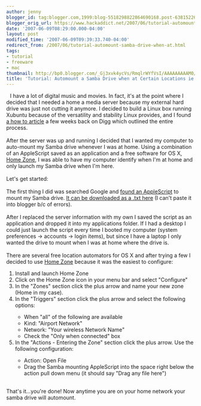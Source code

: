 ```yaml
---
author: jenny
blogger_id: tag:blogger.com,1999:blog-5518298822864690168.post-6381522651580082609
blogger_orig_url: https://www.hackaddict.net/2007/06/tutorial-automount-samba-drive-when-at.html
date: '2007-06-09T08:29:00.000-04:00'
layout: post
modified_time: '2007-06-09T09:39:33.740-04:00'
redirect_from: /2007/06/tutorial-automount-samba-drive-when-at.html
tags:
- tutorial
- freeware
- mac
thumbnail: http://bp0.blogger.com/_Gj3xvk4ycVs/RmqlrWYfVsI/AAAAAAAAAM0/aVVQUx3X6EM/s72-c/AppIcon.png
title: 'Tutorial: Automount a Samba Drive when at Certain Locations ie Home'
---
```


<img alt="" border="0" id="BLOGGER_PHOTO_ID_5074050094347540162" src="{{ site.url }}/assets/images/2007-06-09-image-0000.png" style="margin: 0pt 10px 10px 0pt; float: left; "/>I have a lot of digital music and movies.  In fact, it's at the point where I decided that I needed a home a media server because my external hard drive was just not cutting it anymore.  I decided to build a Linux box running Xubuntu because of the versatility and stability Linux provides, and I found <a href="http://www.bit-tech.net/bits/2007/06/05/build_your_own_server/1">a how to article</a> a few weeks back on Digg which outlined the entire process.<br/><br/>After the server was up and running I decided that I wanted my computer to auto-mount my Samba drive whenever I was at home.   Using a combination of an AppleScript saved as an application and a free software for OS X, <a href="http://metaquark.de/homezone/">Home Zone</a>, I was able to have my computer identify when I'm at home and only launch my Samba drive when I'm here.<br/><br/>Let's get started:<br/><br/>The first thing I did was searched Google and <a href="http://forums.macosxhints.com/archive/index.php/t-16189.html">found an AppleScript</a> to mount my Samba drive.  <a href="http://www.divshare.com/download/886266-ce9">It can be downloaded as a .txt here</a> (I can't paste it into blogger b/c of errors).<br/><br/>After I replaced the server information with my own I saved the script as an application and dropped it into my applications folder.  If I had a desktop I could just launch the script every time I booted my computer (system preferences -&gt; accounts -&gt; login items), but since I have a laptop I only wanted the drive to mount when I was at home where the drive is.<br/><br/>There are several free location automators for OS X and after trying a few I decided to use <a href="http://metaquark.de/homezone/">Home Zone</a> because it was the easiest to configure:<ol><li>Install and launch Home Zone</li><li>Click on the Home Zone icon in your menu bar and select "Configure"</li><li>In the "Zones" section click the plus arrow and name your new zone (Home in my case).</li><li>In the "Triggers" section click the plus arrow and select the following options:</li><ul><li>When "all" of the following are available</li><li>Kind: "Airport Network"</li><li>Network: "Your wireless Network Name"</li><li>Check the "Only when connected" box</li></ul><li>In the "Actions - Entering the Zone" section click the plus arrow.  Use the following configuration:<br/></li><ul><li>Action: Open File</li><li>Drag the Samba mounting AppleScript into the space right below the action pull down menu (it should say "Drag any file here")<br/><br/><img alt="" border="0" id="BLOGGER_PHOTO_ID_5074058409404225250" src="{{ site.url }}/assets/images/2007-06-09-image-0001.jpg" style="margin: 0px auto 10px; display: block; text-align: center; "/></li></ul></ol>That's it...you're done!  Now anytime you are on your home network your samba drive will automount.<br/><workgroup><user><pwd><server></server></pwd></user></workgroup>